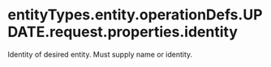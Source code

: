 # entityTypes.entity.operationDefs.UPDATE.request.properties.identity

Identity of desired entity. Must supply name or identity.

